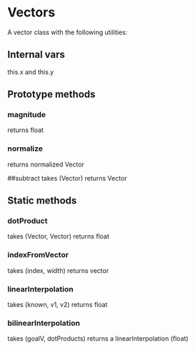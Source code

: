 # Vectors

A vector class with the following utilities:

## Internal vars
this.x and this.y

## Prototype methods
### magnitude
  returns float

### normalize
  returns normalized Vector

##subtract
  takes (Vector)
  returns Vector

## Static methods
### dotProduct
  takes (Vector, Vector)
  returns float

### indexFromVector
  takes (index, width)
  returns vector

### linearInterpolation
  takes (known, v1, v2)
  returns float

### bilinearInterpolation
  takes (goalV, dotProducts)
  returns a linearInterpolation (float)


